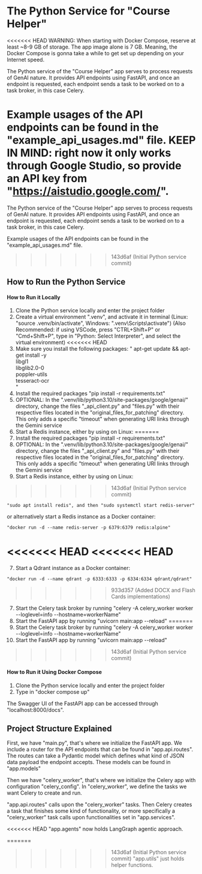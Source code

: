 # The Python Service for "Course Helper"

<<<<<<< HEAD
WARNING: When starting with Docker Compose, reserve at least ~8-9 GB of storage. The app image alone is 7 GB. Meaning, the Docker Compose is gonna take a while to get set up depending on your Internet speed.

The Python service of the "Course Helper" app serves to process requests of GenAI nature. It provides API endpoints using FastAPI, and once an endpoint is requested, each endpoint sends a task to be worked on to a task broker, in this case Celery.

Example usages of the API endpoints can be found in the "example_api_usages.md" file. KEEP IN MIND: right now it only works through Google Studio, so provide an API key from "https://aistudio.google.com/". 
=======
The Python service of the "Course Helper" app serves to process requests of GenAI nature. It provides API endpoints using FastAPI, and once an endpoint is requested, each endpoint sends a task to be worked on to a task broker, in this case Celery.

Example usages of the API endpoints can be found in the "example_api_usages.md" file.
>>>>>>> 143d6af (Initial Python service commit)

## How to Run the Python Service

#### How to Run it Locally

1. Clone the Python service locally and enter the project folder
2. Create a virtual environment ".venv", and activate it in terminal (Linux: "source .venv/bin/activate", Windows: ".venv\Scripts\activate") (Also Recommended: if using VSCode, press "CTRL+Shift+P" or "Cmd+Shift+P", type in "Python: Select Interpreter", and select the virtual environment)
<<<<<<< HEAD
3. Make sure you install the following packages:
"
apt-get update && apt-get install -y \
    libgl1 \
    libglib2.0-0 \
    poppler-utils \
    tesseract-ocr \
"
4. Install the required packages "pip install -r requirements.txt"
5. OPTIONAL: In the ".venv/lib/python3.10/site-packages/google/genai/" directory, change the files "_api_client.py" and "files.py" with their respective files located in the "original_files_for_patching" directory. This only adds a specific "timeout" when generating URI links through the Gemini service 
6. Start a Redis instance, either by using on Linux:
=======
3. Install the required packages "pip install -r requirements.txt"
4. OPTIONAL: In the ".venv/lib/python3.10/site-packages/google/genai/" directory, change the files "_api_client.py" and "files.py" with their respective files located in the "original_files_for_patching" directory. This only adds a specific "timeout" when generating URI links through the Gemini service 
4. Start a Redis instance, either by using on Linux:
>>>>>>> 143d6af (Initial Python service commit)
```
"sudo apt install redis", and then "sudo systemctl start redis-server"
```
or alternatively start a Redis instance as a Docker container:
```
"docker run -d --name redis-server -p 6379:6379 redis:alpine"
```
<<<<<<< HEAD
<<<<<<< HEAD
=======
7. Start a Qdrant instance as a Docker container:
```
"docker run -d --name qdrant -p 6333:6333 -p 6334:6334 qdrant/qdrant"
```
>>>>>>> 933d357 (Added DOCX and Flash Cards implementations)
7. Start the Celery task broker by running "celery -A celery_worker worker --loglevel=info --hostname=workerName"
8. Start the FastAPI app by running "uvicorn main:app --reload"
=======
5. Start the Celery task broker by running "celery -A celery_worker worker --loglevel=info --hostname=workerName"
6. Start the FastAPI app by running "uvicorn main:app --reload"
>>>>>>> 143d6af (Initial Python service commit)

#### How to Run it Using Docker Compose

1. Clone the Python service locally and enter the project folder
2. Type in "docker compose up"

The Swagger UI of the FastAPI app can be accessed through "localhost:8000/docs".

## Project Structure Explained

First, we have "main.py", that's where we initialize the FastAPI app. We include a router for the API endpoints that can be found in "app.api.routes". The routes can take a Pydantic model which defines what kind of JSON data payload the endpoint accepts. These models can be found in "app.models"

Then we have "celery_worker", that's where we initialize the Celery app with configuration "celery_config". In "celery_worker", we define the tasks we want Celery to create and run.

"app.api.routes" calls upon the "celery_worker" tasks. Then Celery creates a task that finishes some kind of functionality, or more specifically a "celery_worker" task calls upon functionalities set in "app.services".

<<<<<<< HEAD
"app.agents" now holds LangGraph agentic approach.

=======
>>>>>>> 143d6af (Initial Python service commit)
"app.utils" just holds helper functions.